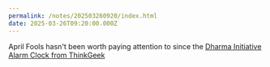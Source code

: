 ```yaml
---
permalink: /notes/202503260920/index.html
date: 2025-03-26T09:20:00.000Z
---
```


April Fools hasn't been worth paying attention to since the [Dharma Initiative Alarm Clock from ThinkGeek](https://www.youtube.com/watch?v=c0MX6oqJBno)